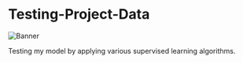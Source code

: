 # Testing-Project-Data

![Banner](https://github.com/PraffullaDubey/Testing-Project-Data/blob/main/Banner2.png?raw=true)

Testing my model by applying various supervised learning algorithms. 
